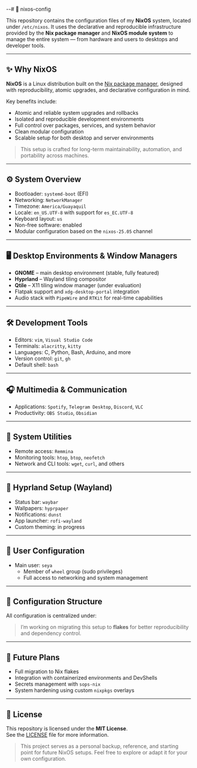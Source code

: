 --# 🐧 nixos-config

This repository contains the configuration files of my **NixOS** system, located under `/etc/nixos`. It uses the declarative and reproducible infrastructure provided by the **Nix package manager** and **NixOS module system** to manage the entire system — from hardware and users to desktops and developer tools.

---

## ✨ Why NixOS

**NixOS** is a Linux distribution built on the [Nix package manager](https://nixos.org/), designed with reproducibility, atomic upgrades, and declarative configuration in mind.

Key benefits include:

- Atomic and reliable system upgrades and rollbacks
- Isolated and reproducible development environments
- Full control over packages, services, and system behavior
- Clean modular configuration
- Scalable setup for both desktop and server environments

> This setup is crafted for long-term maintainability, automation, and portability across machines.

---

## ⚙️ System Overview

- Bootloader: `systemd-boot` (EFI)
- Networking: `NetworkManager`
- Timezone: `America/Guayaquil`
- Locale: `en_US.UTF-8` with support for `es_EC.UTF-8`
- Keyboard layout: `us`
- Non-free software: enabled
- Modular configuration based on the `nixos-25.05` channel

---

## 🖥️ Desktop Environments & Window Managers

- **GNOME** – main desktop environment (stable, fully featured)
- **Hyprland** – Wayland tiling compositor
- **Qtile** – X11 tiling window manager (under evaluation)
- Flatpak support and `xdg-desktop-portal` integration
- Audio stack with `PipeWire` and `RTKit` for real-time capabilities

---

## 🛠️ Development Tools

- Editors: `vim`, `Visual Studio Code`
- Terminals: `alacritty`, `kitty`
- Languages: C, Python, Bash, Arduino, and more
- Version control: `git`, `gh`
- Default shell: `bash`

---

## 🎧 Multimedia & Communication

- Applications: `Spotify`, `Telegram Desktop`, `Discord`, `VLC`
- Productivity: `OBS Studio`, `Obsidian`

---

## 🔧 System Utilities

- Remote access: `Remmina`
- Monitoring tools: `htop`, `btop`, `neofetch`
- Network and CLI tools: `wget`, `curl`, and others

---

## 🌈 Hyprland Setup (Wayland)

- Status bar: `waybar`
- Wallpapers: `hyprpaper`
- Notifications: `dunst`
- App launcher: `rofi-wayland`
- Custom theming: in progress

---

## 👤 User Configuration

- Main user: `seya`
  - Member of `wheel` group (sudo privileges)
  - Full access to networking and system management

---

## 📁 Configuration Structure

All configuration is centralized under:


> I’m working on migrating this setup to **flakes** for better reproducibility and dependency control.

---

## 🧠 Future Plans

- Full migration to Nix flakes
- Integration with containerized environments and DevShells
- Secrets management with `sops-nix`
- System hardening using custom `nixpkgs` overlays

---

## 📜 License

This repository is licensed under the **MIT License**.  
See the [LICENSE](./LICENSE) file for more information.

> This project serves as a personal backup, reference, and starting point for future NixOS setups. Feel free to explore or adapt it for your own configuration.

